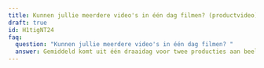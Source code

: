 ```yaml
---
title: Kunnen jullie meerdere video's in één dag filmen? (productvideo)
draft: true
id: H1tigNT24
faq:
  question: "Kunnen jullie meerdere video's in één dag filmen? "
  answer: Gemiddeld komt uit één draaidag voor twee producties aan beeldmateriaal.
---
```

